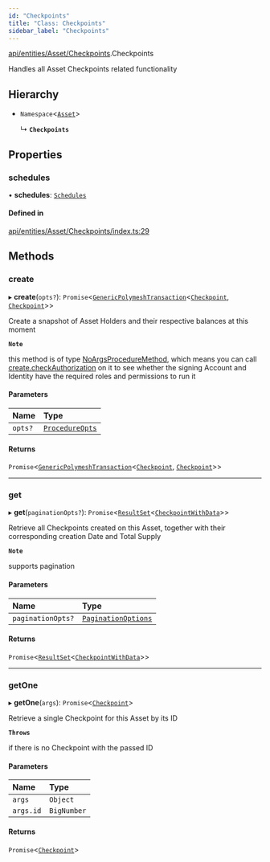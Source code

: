```yaml
---
id: "Checkpoints"
title: "Class: Checkpoints"
sidebar_label: "Checkpoints"
---
```


[api/entities/Asset/Checkpoints](../../../../../modules/API/Entities/Asset/Checkpoints/Checkpoints.md).Checkpoints

Handles all Asset Checkpoints related functionality

## Hierarchy

- `Namespace`<[`Asset`](../Asset.md)\>

  ↳ **`Checkpoints`**

## Properties

### schedules

• **schedules**: [`Schedules`](Schedules/Schedules.md)

#### Defined in

[api/entities/Asset/Checkpoints/index.ts:29](https://github.com/PolymeshAssociation/polymesh-sdk/blob/5a778578/src/api/entities/Asset/Checkpoints/index.ts#L29)

## Methods

### create

▸ **create**(`opts?`): `Promise`<[`GenericPolymeshTransaction`](../../../../../modules/Types/Types.md#genericpolymeshtransaction)<[`Checkpoint`](../../Checkpoint/Checkpoint.md), [`Checkpoint`](../../Checkpoint/Checkpoint.md)\>\>

Create a snapshot of Asset Holders and their respective balances at this moment

**`Note`**

 this method is of type [NoArgsProcedureMethod](../../../../../interfaces/Types/NoArgsProcedureMethod/NoArgsProcedureMethod.md), which means you can call [create.checkAuthorization](../../../../../interfaces/Types/NoArgsProcedureMethod/NoArgsProcedureMethod.md#checkauthorization)
  on it to see whether the signing Account and Identity have the required roles and permissions to run it

#### Parameters

| Name | Type |
| :------ | :------ |
| `opts?` | [`ProcedureOpts`](../../../../../interfaces/Types/ProcedureOpts/ProcedureOpts.md) |

#### Returns

`Promise`<[`GenericPolymeshTransaction`](../../../../../modules/Types/Types.md#genericpolymeshtransaction)<[`Checkpoint`](../../Checkpoint/Checkpoint.md), [`Checkpoint`](../../Checkpoint/Checkpoint.md)\>\>

___

### get

▸ **get**(`paginationOpts?`): `Promise`<[`ResultSet`](../../../../../interfaces/Types/ResultSet/ResultSet.md)<[`CheckpointWithData`](../../../../../interfaces/Types/CheckpointWithData/CheckpointWithData.md)\>\>

Retrieve all Checkpoints created on this Asset, together with their corresponding creation Date and Total Supply

**`Note`**

 supports pagination

#### Parameters

| Name | Type |
| :------ | :------ |
| `paginationOpts?` | [`PaginationOptions`](../../../../../interfaces/Types/PaginationOptions/PaginationOptions.md) |

#### Returns

`Promise`<[`ResultSet`](../../../../../interfaces/Types/ResultSet/ResultSet.md)<[`CheckpointWithData`](../../../../../interfaces/Types/CheckpointWithData/CheckpointWithData.md)\>\>

___

### getOne

▸ **getOne**(`args`): `Promise`<[`Checkpoint`](../../Checkpoint/Checkpoint.md)\>

Retrieve a single Checkpoint for this Asset by its ID

**`Throws`**

 if there is no Checkpoint with the passed ID

#### Parameters

| Name | Type |
| :------ | :------ |
| `args` | `Object` |
| `args.id` | `BigNumber` |

#### Returns

`Promise`<[`Checkpoint`](../../Checkpoint/Checkpoint.md)\>
